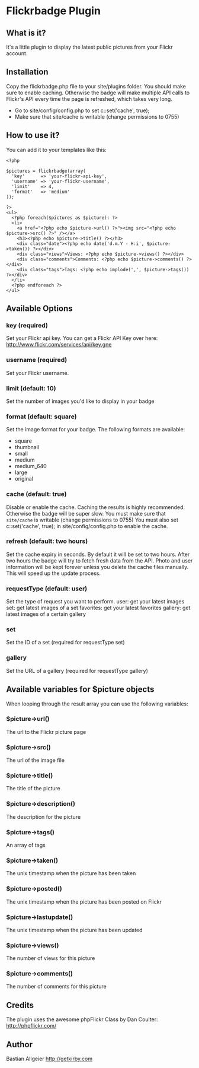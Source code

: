 # Flickrbadge Plugin

## What is it?

It's a little plugin to display the latest public pictures from your Flickr account.

## Installation 

Copy the flickrbadge.php file to your site/plugins folder.
You should make sure to enable caching. Otherwise the badge will make multiple API calls to Flickr's API every time the page is refreshed, which takes very long. 

- Go to site/config/config.php to set c::set('cache', true);
- Make sure that site/cache is writable (change permissions to 0755)

## How to use it?

You can add it to your templates like this:

    <?php 
    
    $pictures = flickrbadge(array(
      'key'      => 'your-flickr-api-key',
      'username' => 'your-flickr-username',
      'limit'    => 4,
      'format'   => 'medium'
    ));
        
    ?>
    <ul>
      <?php foreach($pictures as $picture): ?>
      <li>
        <a href="<?php echo $picture->url() ?>"><img src="<?php echo $picture->src() ?>" /></a>
        <h3><?php echo $picture->title() ?></h3>
        <div class="date"><?php echo date('d.m.Y - H:i', $picture->taken()) ?></div>
        <div class="views">Views: <?php echo $picture->views() ?></div>
        <div class="comments">Comments: <?php echo $picture->comments() ?></div>
        <div class="tags">Tags: <?php echo implode(',', $picture->tags()) ?></div>
      </li>    
      <?php endforeach ?>
    </ul>


## Available Options

### key (required)

Set your Flickr api key. You can get a Flickr API Key over here: <http://www.flickr.com/services/api/key.gne>

### username (required)

Set your Flickr username. 
	    
### limit (default: 10)

Set the number of images you'd like to display in your badge

### format (default: square)

Set the image format for your badge. The following formats are available:

- square
- thumbnail
- small
- medium 
- medium_640
- large
- original

### cache (default: true)

Disable or enable the cache. Caching the results is highly recommended. Otherwise the badge will be super slow. You must make sure that `site/cache` is writable (change permissions to 0755) You must also set c::set('cache', true); in site/config/config.php to enable the cache. 

### refresh (default: two hours)

Set the cache expiry in seconds. By default it will be set to two hours. After two hours the badge will try to fetch fresh data from the API. Photo and user information will be kept forever unless you delete the cache files manually. This will speed up the update process. 

### requestType (default: user)

Set the type of request you want to perform.
user: get your latest images
set: get latest images of a set
favorites: get your latest favorites
gallery: get latest images of a certain gallery

### set

Set the ID of a set (required for requestType set)

### gallery

Set the URL of a gallery (required for requestType gallery)


## Available variables for $picture objects

When looping through the result array you can use the following variables:

### $picture->url()

The url to the Flickr picture page

### $picture->src()

The url of the image file

### $picture->title()

The title of the picture

### $picture->description()

The description for the picture

### $picture->tags() 

An array of tags

### $picture->taken()

The unix timestamp when the picture has been taken

### $picture->posted()

The unix timestamp when the picture has been posted on Flickr

### $picture->lastupdate()

The unix timestamp when the picture has been updated 

### $picture->views()

The number of views for this picture

### $picture->comments()

The number of comments for this picture


## Credits

The plugin uses the awesome phpFlickr Class by Dan Coulter: http://phpflickr.com/ 

## Author
Bastian Allgeier
<http://getkirby.com>
